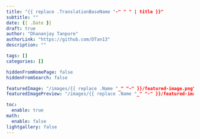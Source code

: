 ```yaml
---
title: "{{ replace .TranslationBaseName "-" " " | title }}"
subtitle: ""
date: {{ .Date }}
draft: true
author: "Dhananjay Tanpure"
authorLink: "https://github.com/DTan13"
description: ""

tags: []
categories: []

hiddenFromHomePage: false
hiddenFromSearch: false

featuredImage: "/images/{{ replace .Name "_" "-" }}/featured-image.png"
featuredImagePreview: "/images/{{ replace .Name "_" "-" }}/featured-image.png"

toc:
  enable: true
math:
  enable: false
lightgallery: false
---
```

<!-- Add Summary Here -->

<!--more-->

